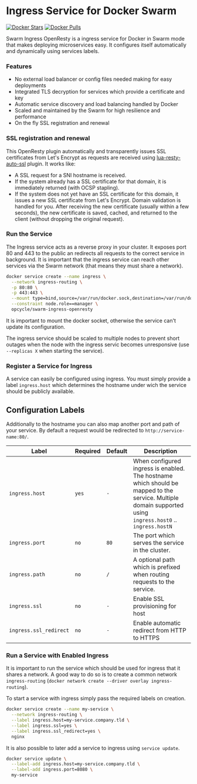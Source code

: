 # Ingress Service for Docker Swarm

[![Docker Stars](https://img.shields.io/docker/stars/opcycle/swarm-ingress.svg?style=flat-square)](https://hub.docker.com/opcycle/swarm-ingress/) [![Docker Pulls](https://img.shields.io/docker/pulls/opcycle/swarm-ingress.svg?style=flat-square)](https://hub.docker.com/opcycle/swarm-ingress/)

Swarm Ingress OpenResty is a ingress service for Docker in Swarm mode that makes deploying microservices easy. It configures itself automatically and dynamically using services labels.

### Features

- No external load balancer or config files needed making for easy deployments
- Integrated TLS decryption for services which provide a certificate and key
- Automatic service discovery and load balancing handled by Docker
- Scaled and maintained by the Swarm for high resilience and performance
- On the fly SSL registration and renewal

### SSL registration and renewal

This OpenResty plugin automatically and transparently issues SSL certificates from Let's Encrypt as requests are received using [lua-resty-auto-ssl](https://github.com/auto-ssl/lua-resty-auto-ssl) plugin. It works like:

- A SSL request for a SNI hostname is received.
- If the system already has a SSL certificate for that domain, it is immediately returned (with OCSP stapling).
- If the system does not yet have an SSL certificate for this domain, it issues a new SSL certificate from Let's Encrypt. Domain validation is handled for you. After receiving the new certificate (usually within a few seconds), the new certificate is saved, cached, and returned to the client (without dropping the original request).


### Run the Service

The Ingress service acts as a reverse proxy in your cluster. It exposes port 80 and 443
to the public an redirects all requests to the correct service in background.
It is important that the ingress service can reach other services via the Swarm
network (that means they must share a network).

```bash
docker service create --name ingress \
  --network ingress-routing \
  -p 80:80 \
  -p 443:443 \
  --mount type=bind,source=/var/run/docker.sock,destination=/var/run/docker.sock \
  --constraint node.role==manager \
  opcycle/swarm-ingress-openresty
```

It is important to mount the docker socket, otherwise the service can't update
its configuration.

The ingress service should be scaled to multiple nodes to prevent short outages
when the node with the ingress servic becomes unresponsive (use `--replicas X` when starting the service).

### Register a Service for Ingress

A service can easily be configured using ingress. You must simply provide a label
`ingress.host` which determines the hostname under wich the service should be
publicly available.

## Configuration Labels

Additionally to the hostname you can also map another port and path of your service.
By default a request would be redirected to `http://service-name:80/`.

| Label   | Required | Default | Description |
| ------- | -------- | ------- | ----------- |
| `ingress.host` | `yes` | `-`      | When configured ingress is enabled. The hostname which should be mapped to the service. Multiple domain supported using `ingress.host0` .. `ingress.hostN` |
| `ingress.port` | `no`  | `80`    | The port which serves the service in the cluster. |
| `ingress.path` | `no`  | `/`     | A optional path which is prefixed when routing requests to the service. |
| `ingress.ssl` | `no` | `-` | Enable SSL provisioning for host | 
| `ingress.ssl_redirect` | `no` | `-` | Enable automatic redirect from HTTP to HTTPS | 

### Run a Service with Enabled Ingress

It is important to run the service which should be used for ingress that it
shares a network. A good way to do so is to create a common network `ingress-routing`
(`docker network create --driver overlay ingress-routing`).

To start a service with ingress simply pass the required labels on creation.

```bash
docker service create --name my-service \
  --network ingress-routing \
  --label ingress.host=my-service.company.tld \
  --label ingress.ssl=yes \
  --label ingress.ssl_redirect=yes \
  nginx
```

It is also possible to later add a service to ingress using `service update`.

```bash
docker service update \
  --label-add ingress.host=my-service.company.tld \
  --label-add ingress.port=8080 \
  my-service
```


